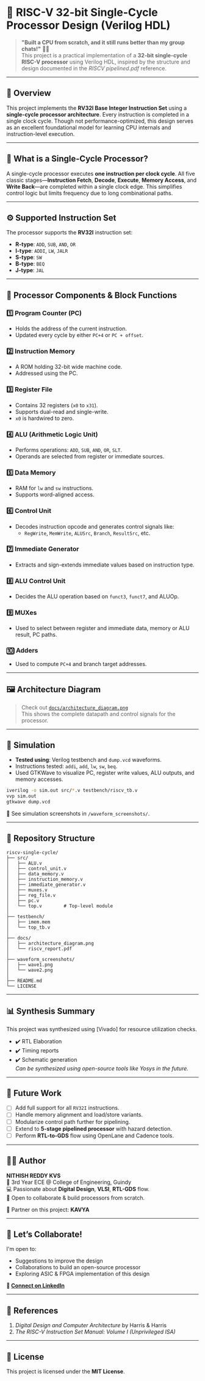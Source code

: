 # 🚀 RISC-V 32-bit Single-Cycle Processor Design (Verilog HDL)

> **"Built a CPU from scratch, and it still runs better than my group chats!"** 🤖💡  
> This project is a practical implementation of a **32-bit single-cycle RISC-V processor** using Verilog HDL, inspired by the structure and design documented in the *RISCV pipelined.pdf* reference.

---

## 📌 Overview

This project implements the **RV32I Base Integer Instruction Set** using a **single-cycle processor architecture**. Every instruction is completed in a single clock cycle. Though not performance-optimized, this design serves as an excellent foundational model for learning CPU internals and instruction-level execution.

---

## 🧠 What is a Single-Cycle Processor?

A single-cycle processor executes **one instruction per clock cycle**. All five classic stages—**Instruction Fetch**, **Decode**, **Execute**, **Memory Access**, and **Write Back**—are completed within a single clock edge. This simplifies control logic but limits frequency due to long combinational paths.

---

## ⚙️ Supported Instruction Set

The processor supports the **RV32I** instruction set:
- **R-type**: `ADD`, `SUB`, `AND`, `OR`
- **I-type**: `ADDI`, `LW`, `JALR`
- **S-type**: `SW`
- **B-type**: `BEQ`
- **J-type**: `JAL`

---

## 🧩 Processor Components & Block Functions

### 1️⃣ Program Counter (PC)
- Holds the address of the current instruction.
- Updated every cycle by either `PC+4` or `PC + offset`.

### 2️⃣ Instruction Memory
- A ROM holding 32-bit wide machine code.
- Addressed using the PC.

### 3️⃣ Register File
- Contains 32 registers (`x0` to `x31`).
- Supports dual-read and single-write.
- `x0` is hardwired to zero.

### 4️⃣ ALU (Arithmetic Logic Unit)
- Performs operations: `ADD`, `SUB`, `AND`, `OR`, `SLT`.
- Operands are selected from register or immediate sources.

### 5️⃣ Data Memory
- RAM for `lw` and `sw` instructions.
- Supports word-aligned access.

### 6️⃣ Control Unit
- Decodes instruction opcode and generates control signals like:
  - `RegWrite`, `MemWrite`, `ALUSrc`, `Branch`, `ResultSrc`, etc.

### 7️⃣ Immediate Generator
- Extracts and sign-extends immediate values based on instruction type.

### 8️⃣ ALU Control Unit
- Decides the ALU operation based on `funct3`, `funct7`, and ALUOp.

### 9️⃣ MUXes
- Used to select between register and immediate data, memory or ALU result, PC paths.

### 🔟 Adders
- Used to compute `PC+4` and branch target addresses.

---

## 🖼️ Architecture Diagram

> Check out [`docs/architecture_diagram.png`](docs/architecture_diagram.png)  
This shows the complete datapath and control signals for the processor.

---

## 🧪 Simulation

- **Tested using**: Verilog testbench and `dump.vcd` waveforms.
- Instructions tested: `addi`, `add`, `lw`, `sw`, `beq`.
- Used GTKWave to visualize PC, register write values, ALU outputs, and memory accesses.

```bash
iverilog -o sim.out src/*.v testbench/riscv_tb.v
vvp sim.out
gtkwave dump.vcd
```

📸 See simulation screenshots in `/waveform_screenshots/`.

---

## 📁 Repository Structure

```
riscv-single-cycle/
├── src/
│   ├── ALU.v
│   ├── control_unit.v
│   ├── data_memory.v
│   ├── instruction_memory.v
│   ├── immediate_generator.v
│   ├── muxes.v
│   ├── reg_file.v
│   ├── pc.v
│   └── top.v        # Top-level module
│
├── testbench/
│   ├── imem.mem
│   └── top_tb.v
│
├── docs/
│   ├── architecture_diagram.png
│   └── riscv_report.pdf
│
├── waveform_screenshots/
│   ├── wave1.png
│   └── wave2.png
│
├── README.md
└── LICENSE
```

---

## 📊 Synthesis Summary

This project was synthesized using [Vivado] for resource utilization checks.  
- ✔️ RTL Elaboration  
- ✔️ Timing reports  
- ✔️ Schematic generation  
*Can be synthesized using open-source tools like Yosys in the future.*

---

## 🚀 Future Work

- [ ] Add full support for all `RV32I` instructions.
- [ ] Handle memory alignment and load/store variants.
- [ ] Modularize control path further for pipelining.
- [ ] Extend to **5-stage pipelined processor** with hazard detection.
- [ ] Perform **RTL-to-GDS** flow using OpenLane and Cadence tools.

---

## 👨‍💻 Author

**NITHISH REDDY KVS**  
📍 3rd Year ECE @ College of Engineering, Guindy  
💻 Passionate about **Digital Design**, **VLSI**, **RTL-GDS** flow.  
💬 Open to collaborate & build processors from scratch.

🧠 Partner on this project: **KAVYA** 

---

## 🤝 Let’s Collaborate!

I'm open to:
- Suggestions to improve the design
- Collaborations to build an open-source processor
- Exploring ASIC & FPGA implementation of this design

**📩 [Connect on LinkedIn](https://www.linkedin.com/in/nithishreddy)**

---

## 📘 References

1. *Digital Design and Computer Architecture* by Harris & Harris  
2. *The RISC-V Instruction Set Manual: Volume I (Unprivileged ISA)*  

---

## 🪪 License

This project is licensed under the **MIT License**.
